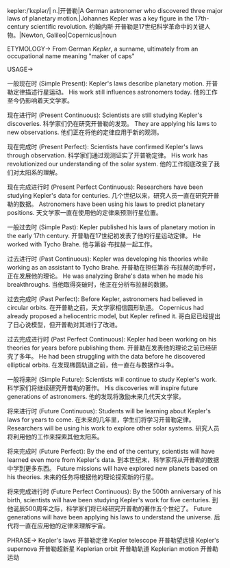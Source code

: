 kepler:/ˈkɛplər/| n.|开普勒|A German astronomer who discovered three major laws of planetary motion.|Johannes Kepler was a key figure in the 17th-century scientific revolution. 约翰内斯·开普勒是17世纪科学革命中的关键人物。|Newton, Galileo|Copernicus|noun


ETYMOLOGY->
From German *Kepler*, a surname, ultimately from an occupational name meaning "maker of caps"


USAGE->

一般现在时 (Simple Present):
Kepler's laws describe planetary motion. 开普勒定律描述行星运动。
His work still influences astronomers today. 他的工作至今仍影响着天文学家。

现在进行时 (Present Continuous):
Scientists are still studying Kepler's discoveries. 科学家们仍在研究开普勒的发现。
They are applying his laws to new observations. 他们正在将他的定律应用于新的观测。

现在完成时 (Present Perfect):
Scientists have confirmed Kepler's laws through observation. 科学家们通过观测证实了开普勒定律。
His work has revolutionized our understanding of the solar system. 他的工作彻底改变了我们对太阳系的理解。

现在完成进行时 (Present Perfect Continuous):
Researchers have been studying Kepler's data for centuries.  几个世纪以来，研究人员一直在研究开普勒的数据。
Astronomers have been using his laws to predict planetary positions. 天文学家一直在使用他的定律来预测行星位置。

一般过去时 (Simple Past):
Kepler published his laws of planetary motion in the early 17th century. 开普勒在17世纪初发表了他的行星运动定律。
He worked with Tycho Brahe. 他与第谷·布拉赫一起工作。


过去进行时 (Past Continuous):
Kepler was developing his theories while working as an assistant to Tycho Brahe. 开普勒在担任第谷·布拉赫的助手时，正在发展他的理论。
He was analyzing Brahe's data when he made his breakthroughs. 当他取得突破时，他正在分析布拉赫的数据。

过去完成时 (Past Perfect):
Before Kepler, astronomers had believed in circular orbits. 在开普勒之前，天文学家相信圆形轨道。
Copernicus had already proposed a heliocentric model, but Kepler refined it. 哥白尼已经提出了日心说模型，但开普勒对其进行了改进。


过去完成进行时 (Past Perfect Continuous):
Kepler had been working on his theories for years before publishing them. 开普勒在发表他的理论之前已经研究了多年。
He had been struggling with the data before he discovered elliptical orbits. 在发现椭圆轨道之前，他一直在与数据作斗争。

一般将来时 (Simple Future):
Scientists will continue to study Kepler's work. 科学家们将继续研究开普勒的著作。
His discoveries will inspire future generations of astronomers. 他的发现将激励未来几代天文学家。

将来进行时 (Future Continuous):
Students will be learning about Kepler's laws for years to come.  在未来的几年里，学生们将学习开普勒定律。
Researchers will be using his work to explore other solar systems. 研究人员将利用他的工作来探索其他太阳系。

将来完成时 (Future Perfect):
By the end of the century, scientists will have learned even more from Kepler's data. 到本世纪末，科学家将从开普勒的数据中学到更多东西。
Future missions will have explored new planets based on his theories. 未来的任务将根据他的理论探索新的行星。

将来完成进行时 (Future Perfect Continuous):
By the 500th anniversary of his birth, scientists will have been studying Kepler's work for five centuries. 到他诞辰500周年之际，科学家们将已经研究开普勒的著作五个世纪了。
Future generations will have been applying his laws to understand the universe. 后代将一直在应用他的定律来理解宇宙。



PHRASE->
Kepler's laws 开普勒定律
Kepler telescope 开普勒望远镜
Kepler's supernova 开普勒超新星
Keplerian orbit 开普勒轨道
Keplerian motion 开普勒运动
